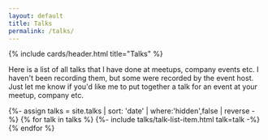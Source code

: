 ```yaml
---
layout: default
title: Talks
permalink: /talks/
---
```


<article class="card">
  {% include cards/header.html title="Talks" %}
  <p>Here is a list of all talks that I have done at meetups, company events etc. I haven't been recording them, but some were recorded by the event host. Just let me know if you'd like me to put together a talk for an event at your meetup, company etc.</p>
</article>

{%- assign talks = site.talks | sort: 'date' | where:'hidden',false | reverse -%}
{% for talk in talks %}
  {%- include talks/talk-list-item.html talk=talk -%}
{% endfor %}